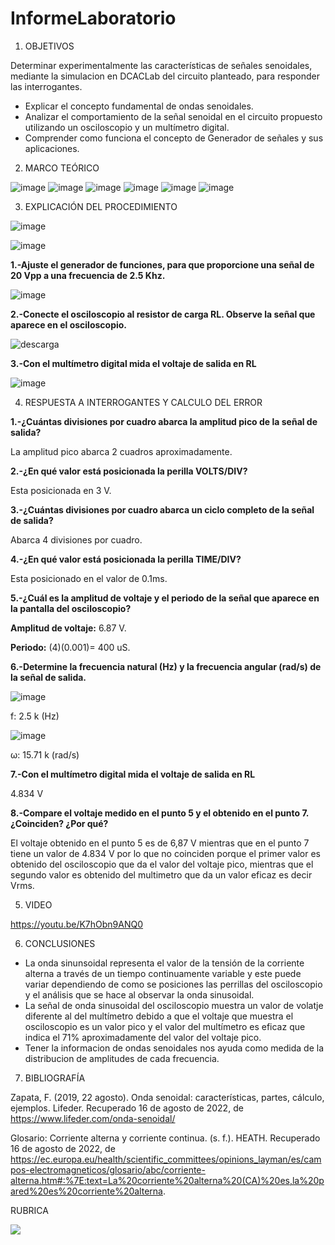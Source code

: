 # InformeLaboratorio


1. OBJETIVOS

Determinar experimentalmente las características de señales senoidales, mediante la simulacion en DCACLab del circuito planteado, para responder las interrogantes.

* Explicar el concepto fundamental de ondas senoidales.
* Analizar el comportamiento de la señal senoidal en el circuito propuesto utilizando un osciloscopio y un multímetro digital.
* Comprender como funciona el concepto de Generador de señales y sus aplicaciones.

2. MARCO TEÓRICO 


![image](https://user-images.githubusercontent.com/105679480/186152590-be6f29d9-39b0-4b9b-b144-f5952ab71f49.png)
![image](https://user-images.githubusercontent.com/105679480/186152655-e140baf3-4703-479d-990a-4431b7c62e6d.png)
![image](https://user-images.githubusercontent.com/105679480/186152735-7d9cbc18-c05e-4593-95fc-b989d4024844.png)
![image](https://user-images.githubusercontent.com/105679480/186152799-7c30e35f-60e9-4219-b468-119a49be3e7e.png)
![image](https://user-images.githubusercontent.com/105679480/186152837-2514ae82-3932-47e6-8038-46560b38647b.png)
![image](https://user-images.githubusercontent.com/105679480/186153470-beb0f4f3-5aac-4999-8b96-5e6d0d0b5477.png)



3. EXPLICACIÓN DEL PROCEDIMIENTO

![image](https://user-images.githubusercontent.com/105570939/185944252-e798de63-ab33-4046-b954-27438111df03.png)

![image](https://user-images.githubusercontent.com/105570939/185947179-7037561d-8b68-45b7-96a5-af7f9f9bb109.png)

**1.-Ajuste el generador de funciones, para que proporcione una señal de 20 Vpp a una frecuencia de 2.5 Khz.**

![image](https://user-images.githubusercontent.com/105570939/185947683-348e1fec-c614-4232-9239-43ecf6028319.png)

**2.-Conecte el osciloscopio al resistor de carga RL. Observe la señal que aparece en el osciloscopio.**

![descarga](https://user-images.githubusercontent.com/105570939/185948959-a11af2d5-c9e7-4f77-a8d5-2842b0fedc62.png)

**3.-Con el multímetro digital mida el voltaje de salida en RL**

![image](https://user-images.githubusercontent.com/105570939/186044531-b14fff78-886b-4f0d-8fd1-e1bdfe42a08f.png)

4. RESPUESTA A INTERROGANTES Y CALCULO DEL ERROR

**1.-¿Cuántas divisiones por cuadro abarca la amplitud pico de la señal de salida?**

La amplitud pico abarca 2 cuadros aproximadamente.

**2.-¿En qué valor está posicionada la perilla VOLTS/DIV?**

Esta posicionada en 3 V.

**3.-¿Cuántas divisiones por cuadro abarca un ciclo completo de la señal de salida?**

Abarca 4 divisiones por cuadro.

**4.-¿En qué valor está posicionada la perilla TIME/DIV?**

Esta posicionado en el valor de 0.1ms.

**5.-¿Cuál es la amplitud de voltaje y el periodo de la señal que aparece en la pantalla del osciloscopio?**

**Amplitud de voltaje:** 6.87 V.

**Periodo:** (4)(0.001)= 400 uS.

**6.-Determine la frecuencia natural (Hz) y la frecuencia angular (rad/s) de la señal de salida.**

![image](https://user-images.githubusercontent.com/105570939/185966145-f4a32534-2d85-4a26-bb80-9752a28fe43b.png)

f: 2.5 k (Hz)

![image](https://user-images.githubusercontent.com/105570939/185966780-7691b478-3d49-439c-9909-b4074e019fa8.png)

ω: 15.71 k (rad/s)

**7.-Con el multímetro digital mida el voltaje de salida en RL**

4.834 V

**8.-Compare el voltaje medido en el punto 5 y el obtenido en el punto 7. ¿Coinciden? ¿Por qué?**

El voltaje obtenido en el punto 5 es de 6,87 V mientras que en el punto 7 tiene un valor de 4.834 V por lo que no coinciden porque el primer valor es obtenido del osciloscopio que da el valor del voltaje pico, mientras que el segundo valor es obtenido del multimetro que da un valor eficaz es decir Vrms.

5. VIDEO

https://youtu.be/K7hObn9ANQ0

6. CONCLUSIONES

* La onda sinunsoidal representa el valor de la tensión de la corriente alterna a través de un tiempo continuamente variable y este puede variar dependiendo de como se posiciones las perrillas del osciloscopio y el análisis que se hace al observar la onda sinusoidal.
* La señal de onda sinusoidal del osciloscopio muestra un valor de volatje diferente al del multímetro debido a que el voltaje que muestra el osciloscopio es un valor pico y el valor del multímetro es eficaz que indica el 71% aproximadamente del valor del voltaje pico.
* Tener la informacion de ondas senoidales nos ayuda como medida de la distribucion de amplitudes de cada frecuencia.

7. BIBLIOGRAFÍA

Zapata, F. (2019, 22 agosto). Onda senoidal: características, partes, cálculo, ejemplos. Lifeder. Recuperado 16 de agosto de 2022, de https://www.lifeder.com/onda-senoidal/


Glosario: Corriente alterna y corriente continua. (s. f.). HEATH. Recuperado 16 de agosto de 2022, de https://ec.europa.eu/health/scientific_committees/opinions_layman/es/campos-electromagneticos/glosario/abc/corriente-alterna.htm#:%7E:text=La%20corriente%20alterna%20(CA)%20es,la%20pared%20es%20corriente%20alterna.



RUBRICA

![](https://github.com/doalulema/InformeLaboratorio/blob/main/Laboratorio.png)
